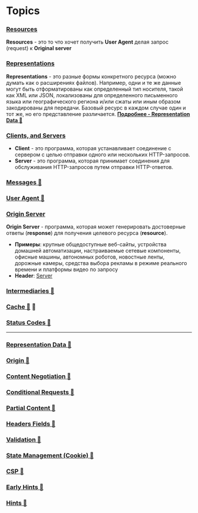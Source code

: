 # Topics

### [Resources](https://www.rfc-editor.org/rfc/rfc9110#name-resources)

**Resources** - это то что хочет получить **User Agent** делая запрос (request) к **Original server**

### [Representations](https://www.rfc-editor.org/rfc/rfc9110#name-representations)

**Representations** - это разные формы конкретного ресурса (можно думать как о расширениях файлов). Например, одни и те же данные могут быть отформатированы как определенный тип носителя, такой как XML или JSON, локализованы для определенного письменного языка или географического региона и/или сжаты или иным образом закодированы для передачи. Базовый ресурс в каждом случае один и тот же, но его представление различается.
[**Подробнее - Representation Data 📂**](./representation-data.md)

### [Clients, and Servers](https://www.rfc-editor.org/rfc/rfc9110#name-connections-clients-and-ser)

- **Client** - это программа, которая устанавливает соединение с сервером с целью отправки одного или нескольких HTTP-запросов.
- **Server** - это программа, которая принимает соединения для обслуживания HTTP-запросов путем отправки HTTP-ответов.

### [Messages 📂](./messages.md)

### [User Agent 📂](./user-agent.md)

### [Origin Server](https://www.rfc-editor.org/rfc/rfc9110#name-origin-server)

**Origin Server** - программа, которая может генерировать достоверные ответы (**response**) для получения целевого ресурса (**resource**).

- **Примеры**: крупные общедоступные веб-сайты, устройства домашней автоматизации, настраиваемые сетевые компоненты, офисные машины, автономных роботов, новостные ленты, дорожные камеры, средства выбора рекламы в режиме реального времени и платформы видео по запросу
- **Header**: [Server](https://www.rfc-editor.org/rfc/rfc9110#name-server)

### [Intermediaries 📂](./intermediaries.md)

### [Cache 📂](./cache.md) 📂

### [Status Codes 📂](./status-codes.md)

___

### [Representation Data 📂](./representation-data.md)

### [Origin 📂](./origin.md)

### [Content Negotiation 📂](./content-negotiation.md)

### [Conditional Requests 📂](./conditional-requests.md)

### [Partial Content 📂](./partial-content.md)

### [Headers Fields 📂](./headers-fields.md)

### [Validation 📂](./validation.md)

### [State Management (Cookie) 📂](./state-management-cookie.md)

### [CSP 📂](./csp.md)

### [Early Hints 📂](./early-hints.md)

### [Hints 📂](./hints.md)

